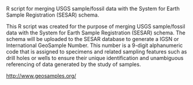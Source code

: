 R script for merging USGS sample/fossil data with the System for Earth Sample Registration (SESAR) schema.

This R script was created for the purpose of merging USGS sample/fossil data with the System for Earth Sample Registration (SESAR) schema. The schema will be uploaded to the SESAR database to generate a IGSN or International GeoSample Number. This number is a 9-digit alphanumeric code that is assigned to specimens and related sampling features such as drill holes or wells to ensure their unique identification and unambiguous referencing of data generated by the study of samples.

http://www.geosamples.org/
